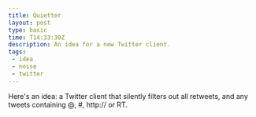 ```yaml
---
title: Quietter
layout: post
type: basic
time: T14:33:30Z
description: An idea for a new Twitter client.
tags: 
 - idea
 - noise
 - twitter
---
```


Here's an idea: a Twitter client that silently filters out all retweets, and any tweets containing @, #, http:// or RT.